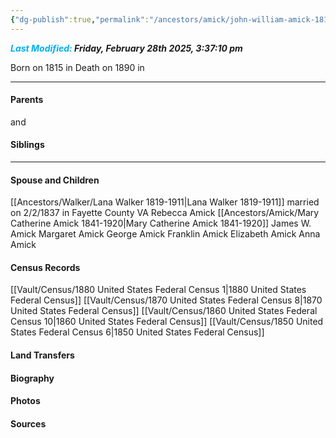 ```yaml
---
{"dg-publish":true,"permalink":"/ancestors/amick/john-william-amick-1815-1890/","tags":["John-William-Amick"]}
---
```


***<font color="#00b0f0">Last Modified:</font> Friday, February 28th 2025, 3:37:10 pm***

Born on  1815 in <!-- link to place -->
Death on 1890 in <!-- link to place -->

---
#### Parents

<!-- Link to father --> and <!-- Link to mother-->
#### Siblings
<!-- Link to sibling -->

---
#### Spouse and Children
[[Ancestors/Walker/Lana Walker 1819-1911\|Lana Walker 1819-1911]] married on 2/2/1837 in Fayette County VA
Rebecca Amick
[[Ancestors/Amick/Mary Catherine Amick 1841-1920\|Mary Catherine Amick 1841-1920]]
James W. Amick
Margaret Amick
George Amick
Franklin Amick
Elizabeth Amick
Anna Amick
#### Census Records
[[Vault/Census/1880 United States Federal Census 1\|1880 United States Federal Census]]
[[Vault/Census/1870 United States Federal Census 8\|1870 United States Federal Census]]
[[Vault/Census/1860 United States Federal Census 10\|1860 United States Federal Census]]
[[Vault/Census/1850 United States Federal Census 6\|1850 United States Federal Census]]
#### Land Transfers

#### Biography

#### Photos

#### Sources

